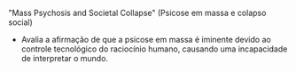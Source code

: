 "Mass Psychosis and Societal Collapse" (Psicose em massa e colapso social)
- Avalia a afirmação de que a psicose em massa é iminente devido ao controle tecnológico do raciocínio humano, causando uma incapacidade de interpretar o mundo.